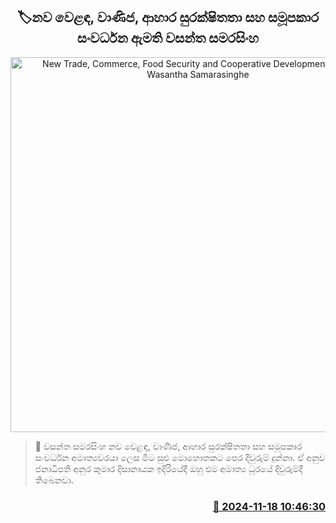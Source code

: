 <p align='center'><b><h2 align='center' title='New Trade, Commerce, Food Security and Cooperative Development Minister Wasantha Samarasinghe'>🏷නව වෙළඳ, වාණිජ, ආහාර සුරක්ෂිතතා ස​හ සමූපකාර සංවර්ධන ඇමති වසන්ත සමරසිංහ</h2></b></p>
<p align='center'><img src='https://helakuru.sgp1.cdn.digitaloceanspaces.com/esana/images/lib/yu8.jpg' width='600' alt='New Trade, Commerce, Food Security and Cooperative Development Minister Wasantha Samarasinghe'></p>

>📝 වසන්ත සමරසිංහ නව වෙළඳ, වාණිජ, ආහාර සුරක්ෂිතතා ස​හ සමූපකාර සංවර්ධන අමාත්‍යවරයා ලෙස මීට සුළු මොහොතකට පෙර දිවුරුම් දුන්නා.
ඒ අනුව ජනාධිපති අනුර කුමාර දිසානායක ඉදිරියේදී ඔහු එම අමාත්‍ය ධූරයේ දිවුරුම්දී තිබෙනවා.


<h3 align='right'><a href='https://www.helakuru.lk/esana/p/105171/'>📅 2024-11-18 10:46:30</a></h3>
